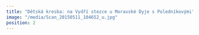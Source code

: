 ```yaml
---
title: "Dětská kresba: na Vydří stezce u Moravské Dyje s Poledníkovými"
image: "/media/Scan_20150511_104652_u.jpg"
position: 2
---
```

